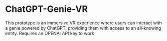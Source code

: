 # ChatGPT-Genie-VR
This prototype is an immersive VR experience where users can interact with a genie powered by ChatGPT, providing them with access to an all-knowing entity.
Requires an OPENAI API key to work
